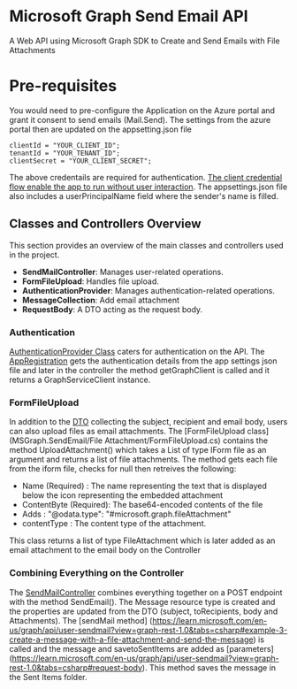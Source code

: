# Microsoft Graph Send Email API
A Web API using Microsoft Graph SDK to Create and Send Emails with File Attachments
# Pre-requisites
You would need to pre-configure the Application on the Azure portal and grant it consent to send emails (Mail.Send). The settings from the azure portal then are updated on the appsetting.json file

    clientId = "YOUR_CLIENT_ID";
    tenantId = "YOUR_TENANT_ID";
    clientSecret = "YOUR_CLIENT_SECRET";
    
The above credentails are required for authentication. [The client credential flow enable the app to run without user interaction](https://learn.microsoft.com/en-us/graph/sdks/choose-authentication-providers?tabs=csharp#using-a-client-secret).
The appsettings.json file also includes a userPrincipalName field where the sender's name is filled.

## Classes and Controllers Overview

This section provides an overview of the main classes and controllers used in the project.

- **SendMailController**: Manages user-related operations.
- **FormFileUpload**: Handles file upload.
- **AuthenticationProvider**: Manages authentication-related operations.
- **MessageCollection**: Add email attachment
- **RequestBody**: A DTO acting as the request body.

### Authentication
[AuthenticationProvider Class](MSGraph.SendEmail/Authentication/AuthenticationProvider.cs) caters for authentication on the API. The [AppRegistration](MSGraph.SendEmail/Authentication/AppRegistration.cs) gets the authentication details from the app settings json file 
and later in the controller the method getGraphClient is called and it returns a GraphServiceClient instance. 

### FormFileUpload
In addition to the [DTO](MSGraph.SendEmail/Model/RequestBody.cs) collecting the subject, recipient and email body, users can also upload files as email attachments. 
The [FormFileUpload class] (MSGraph.SendEmail/File Attachment/FormFileUpload.cs) contains the method UploadAttachment() which takes a List of type IForm file as an argument and returns a list of file attachments. The method gets each file from the iform file, checks for null then retreives the following:
 - Name (Required) : The name representing the text that is displayed below the icon representing the embedded attachment
 - ContentByte (Required): The base64-encoded contents of the file
 - Adds : "@odata.type": "#microsoft.graph.fileAttachment"
 - contentType : The content type of the attachment.

  This class returns a list of type FileAttachment which is later added as an email attachment to the email body on the Controller

### Combining Everything on the Controller
The [SendMailController](MSGraph.SendEmail/Controllers/SendMailController.cs) combines everything together on a POST endpoint with the method SendEmail(). The Message resource type is created and the properties are updated from the DTO (subject, toRecipients, body and Attachments).
The [sendMail method] (https://learn.microsoft.com/en-us/graph/api/user-sendmail?view=graph-rest-1.0&tabs=csharp#example-3-create-a-message-with-a-file-attachment-and-send-the-message) is called and the message and savetoSentItems are added as [parameters] (https://learn.microsoft.com/en-us/graph/api/user-sendmail?view=graph-rest-1.0&tabs=csharp#request-body). This method saves the message in the Sent Items folder.

